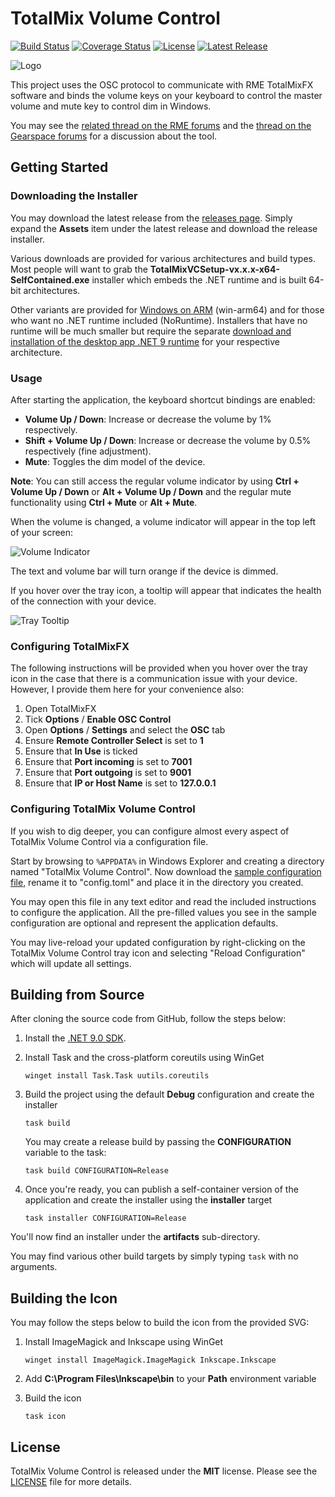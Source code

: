 # TotalMix Volume Control

[![Build Status](https://github.com/fgimian/totalmix-volume-control/actions/workflows/build.yml/badge.svg?branch=main)](https://github.com/fgimian/totalmix-volume-control/actions)
[![Coverage Status](https://codecov.io/gh/fgimian/totalmix-volume-control/branch/main/graph/badge.svg?token=tp21mkIuFm)](https://codecov.io/gh/fgimian/totalmix-volume-control)
[![License](https://img.shields.io/github/license/fgimian/totalmix-volume-control)](https://github.com/fgimian/totalmix-volume-control/blob/main/LICENSE)
[![Latest Release](https://img.shields.io/github/v/release/fgimian/totalmix-volume-control?include_prereleases)](https://github.com/fgimian/totalmix-volume-control/releases)

![Logo](https://raw.githubusercontent.com/fgimian/totalmix-volume-control/main/images/Logo.png)

This project uses the OSC protocol to communicate with RME TotalMixFX software and binds
the volume keys on your keyboard to control the master volume and mute key to control dim in
Windows.

You may see the [related thread on the RME forums](https://forum.rme-audio.de/viewtopic.php?pid=174137)
and the [thread on the Gearspace forums](https://gearspace.com/board/music-computers/1358200-my-new-little-open-source-project-rme-totalmix-volume-control-windows.html)
for a discussion about the tool.

## Getting Started

### Downloading the Installer

You may download the latest release from the
[releases page](https://github.com/fgimian/totalmix-volume-control/releases). Simply expand the
**Assets** item under the latest release and download the release installer.

Various downloads are provided for various architectures and build types. Most people will want
to grab the **TotalMixVCSetup-vx.x.x-x64-SelfContained.exe** installer which embeds the .NET
runtime and is built 64-bit architectures.

Other variants are provided for [Windows on ARM](https://learn.microsoft.com/en-us/windows/arm)
(win-arm64) and for those who want no .NET runtime included (NoRuntime). Installers that have no
runtime will be much smaller but require the separate
[download and installation of the desktop app .NET 9 runtime](https://dotnet.microsoft.com/en-us/download/dotnet/9.0/runtime)
for your respective architecture.

### Usage

After starting the application, the keyboard shortcut bindings are enabled:

* **Volume Up / Down**: Increase or decrease the volume by 1% respectively.
* **Shift + Volume Up / Down**: Increase or decrease the volume by 0.5% respectively
  (fine adjustment).
* **Mute**: Toggles the dim model of the device.

**Note**: You can still access the regular volume indicator by using **Ctrl + Volume Up / Down**
or **Alt + Volume Up / Down** and the regular mute functionality using **Ctrl + Mute**
or **Alt + Mute**.

When the volume is changed, a volume indicator will appear in the top left of your screen:

![Volume Indicator](https://raw.githubusercontent.com/fgimian/totalmix-volume-control/main/images/VolumeIndicator.png)

The text and volume bar will turn orange if the device is dimmed.

If you hover over the tray icon, a tooltip will appear that indicates the health of the connection
with your device.

![Tray Tooltip](https://raw.githubusercontent.com/fgimian/totalmix-volume-control/main/images/TrayTooltip.png)

### Configuring TotalMixFX

The following instructions will be provided when you hover over the tray icon in the case that
there is a communication issue with your device. However, I provide them here for your convenience
also:

1. Open TotalMixFX
2. Tick **Options** / **Enable OSC Control**
3. Open **Options** / **Settings** and select the **OSC** tab
4. Ensure **Remote Controller Select** is set to **1**
5. Ensure that **In Use** is ticked
6. Ensure that **Port incoming** is set to **7001**
7. Ensure that **Port outgoing** is set to **9001**
8. Ensure that **IP or Host Name** is set to **127.0.0.1**

### Configuring TotalMix Volume Control

If you wish to dig deeper, you can configure almost every aspect of TotalMix Volume Control via
a configuration file.

Start by browsing to `%APPDATA%` in Windows Explorer and creating a directory named
"TotalMix Volume Control". Now download the
[sample configuration file](https://github.com/fgimian/totalmix-volume-control/blob/main/config.sample.toml),
rename it to "config.toml" and place it in the directory you created.

You may open this file in any text editor and read the included instructions to configure the
application. All the pre-filled values you see in the sample configuration are optional and
represent the application defaults.

You may live-reload your updated configuration by right-clicking on the TotalMix Volume Control
tray icon and selecting "Reload Configuration" which will update all settings.

## Building from Source

After cloning the source code from GitHub, follow the steps below:

1. Install the [.NET 9.0 SDK](https://dotnet.microsoft.com/download).
2. Install Task and the cross-platform coreutils using WinGet

    ```
    winget install Task.Task uutils.coreutils
    ```

3. Build the project using the default **Debug** configuration and create the installer

    ```
    task build
    ```

    You may create a release build by passing the **CONFIGURATION** variable to the task:

    ```
    task build CONFIGURATION=Release
    ```

4. Once you're ready, you can publish a self-container version of the application and create the
   installer using the **installer** target

    ```
    task installer CONFIGURATION=Release
    ```

You'll now find an installer under the **artifacts** sub-directory.

You may find various other build targets by simply typing `task` with no arguments.

## Building the Icon

You may follow the steps below to build the icon from the provided SVG:

1. Install ImageMagick and Inkscape using WinGet

    ```
    winget install ImageMagick.ImageMagick Inkscape.Inkscape
    ```

2. Add **C:\Program Files\Inkscape\bin** to your **Path** environment variable
3. Build the icon

    ```
    task icon
    ```

## License

TotalMix Volume Control is released under the **MIT** license. Please see the
[LICENSE](https://github.com/fgimian/totalmix-volume-control/blob/main/LICENSE) file for more
details.
